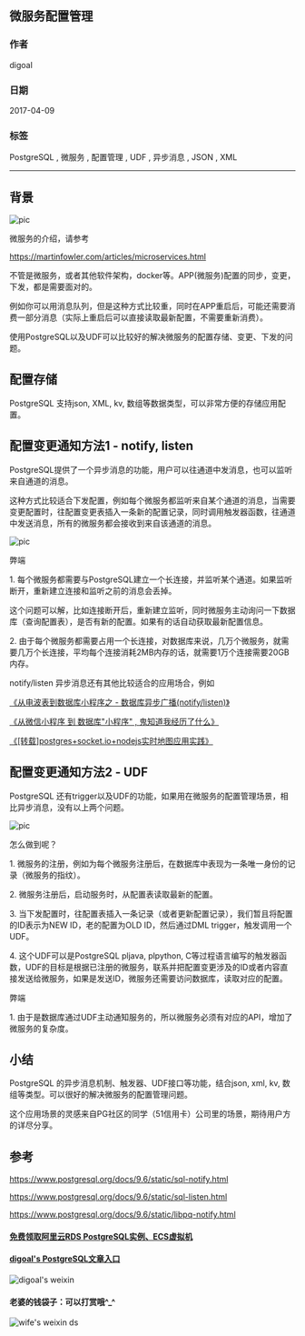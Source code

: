 ## 微服务配置管理  
                                              
### 作者                                                 
digoal                                         
                                          
### 日期                                                                                                             
2017-04-09                                        
                                             
### 标签                                          
PostgreSQL , 微服务 , 配置管理 , UDF , 异步消息 , JSON , XML     
                                                                                                                
----                                                                                                          
                                                                                                                   
## 背景      
![pic](20170409_04_pic_001.jpg)  
  
微服务的介绍，请参考  
  
https://martinfowler.com/articles/microservices.html  
  
不管是微服务，或者其他软件架构，docker等。APP(微服务)配置的同步，变更，下发，都是需要面对的。  
  
例如你可以用消息队列，但是这种方式比较重，同时在APP重启后，可能还需要消费一部分消息（实际上重启后可以直接读取最新配置，不需要重新消费）。  
  
使用PostgreSQL以及UDF可以比较好的解决微服务的配置存储、变更、下发的问题。  
  
## 配置存储  
PostgreSQL 支持json, XML, kv, 数组等数据类型，可以非常方便的存储应用配置。  
  
## 配置变更通知方法1 - notify, listen  
PostgreSQL提供了一个异步消息的功能，用户可以往通道中发消息，也可以监听来自通道的消息。  
  
这种方式比较适合下发配置，例如每个微服务都监听来自某个通道的消息，当需要变更配置时，往配置变更表插入一条新的配置记录，同时调用触发器函数，往通道中发送消息，所有的微服务都会接收到来自该通道的消息。  
  
![pic](20170409_04_pic_002.jpg)  
  
弊端  
  
1\. 每个微服务都需要与PostgreSQL建立一个长连接，并监听某个通道。如果监听断开，重新建立连接和监听之前的消息会丢掉。  
  
这个问题可以解，比如连接断开后，重新建立监听，同时微服务主动询问一下数据库（查询配置表），是否有新的配置。如果有的话自动获取最新配置信息。  
  
2\. 由于每个微服务都需要占用一个长连接，对数据库来说，几万个微服务，就需要几万个长连接，平均每个连接消耗2MB内存的话，就需要1万个连接需要20GB内存。  
  
notify/listen 异步消息还有其他比较适合的应用场合，例如  
  
[《从电波表到数据库小程序之 - 数据库异步广播(notify/listen)》](../201701/20170116_01.md)   
  
[《从微信小程序 到 数据库"小程序" , 鬼知道我经历了什么》](../201701/20170113_03.md)    
  
[《[转载]postgres+socket.io+nodejs实时地图应用实践》](../201701/20170113_02.md)    
  
## 配置变更通知方法2 - UDF  
PostgreSQL 还有trigger以及UDF的功能，如果用在微服务的配置管理场景，相比异步消息，没有以上两个问题。  
  
![pic](20170409_04_pic_003.jpg)  
  
怎么做到呢？  
  
1\. 微服务的注册，例如为每个微服务注册后，在数据库中表现为一条唯一身份的记录（微服务的指纹）。  
  
2\. 微服务注册后，启动服务时，从配置表读取最新的配置。  
  
3\. 当下发配置时，往配置表插入一条记录（或者更新配置记录），我们暂且将配置的ID表示为NEW ID，老的配置为OLD ID，然后通过DML trigger，触发调用一个UDF。  
  
4\. 这个UDF可以是PostgreSQL pljava, plpython, C等过程语言编写的触发器函数，UDF的目标是根据已注册的微服务，联系并把配置变更涉及的ID或者内容直接发送给微服务，如果是发送ID，微服务还需要访问数据库，读取对应的配置。  
  
弊端  
  
1\. 由于是数据库通过UDF主动通知服务的，所以微服务必须有对应的API，增加了微服务的复杂度。  
  
## 小结  
PostgreSQL 的异步消息机制、触发器、UDF接口等功能，结合json, xml, kv, 数组等类型。可以很好的解决微服务的配置管理问题。  
  
这个应用场景的灵感来自PG社区的同学（51信用卡）公司里的场景，期待用户方的详尽分享。  
  
## 参考        
https://www.postgresql.org/docs/9.6/static/sql-notify.html  
  
https://www.postgresql.org/docs/9.6/static/sql-listen.html  
  
https://www.postgresql.org/docs/9.6/static/libpq-notify.html  
  
  
  
  
  
  
  
  
  
  
  
  
  
#### [免费领取阿里云RDS PostgreSQL实例、ECS虚拟机](https://free.aliyun.com/ "57258f76c37864c6e6d23383d05714ea")
  
  
#### [digoal's PostgreSQL文章入口](https://github.com/digoal/blog/blob/master/README.md "22709685feb7cab07d30f30387f0a9ae")
  
  
![digoal's weixin](../pic/digoal_weixin.jpg "f7ad92eeba24523fd47a6e1a0e691b59")
  
  
#### 老婆的钱袋子：可以打赏哦^_^  
![wife's weixin ds](../pic/wife_weixin_ds.jpg "acd5cce1a143ef1d6931b1956457bc9f")
  
